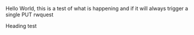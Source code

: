 Hello World, this is a test of what is happening and if it will always trigger a single PUT rwquest



Heading test

